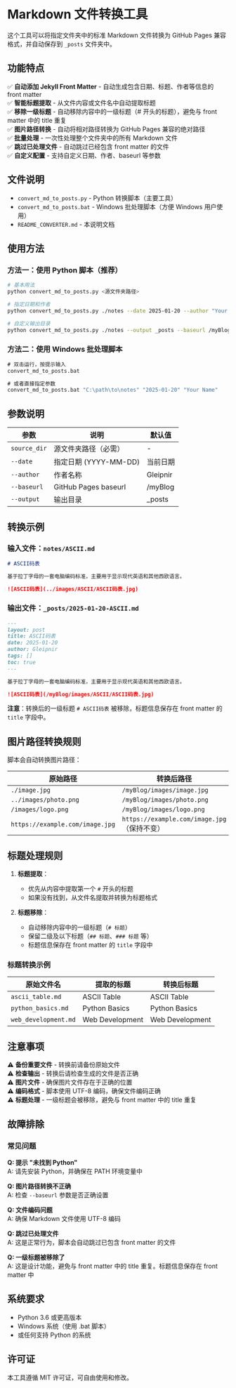 # Markdown 文件转换工具

这个工具可以将指定文件夹中的标准 Markdown 文件转换为 GitHub Pages 兼容格式，并自动保存到 `_posts` 文件夹中。

## 功能特点

✅ **自动添加 Jekyll Front Matter** - 自动生成包含日期、标题、作者等信息的 front matter  
✅ **智能标题提取** - 从文件内容或文件名中自动提取标题  
✅ **移除一级标题** - 自动移除内容中的一级标题（# 开头的标题），避免与 front matter 中的 title 重复  
✅ **图片路径转换** - 自动将相对路径转换为 GitHub Pages 兼容的绝对路径  
✅ **批量处理** - 一次性处理整个文件夹中的所有 Markdown 文件  
✅ **跳过已处理文件** - 自动跳过已经包含 front matter 的文件  
✅ **自定义配置** - 支持自定义日期、作者、baseurl 等参数  

## 文件说明

- `convert_md_to_posts.py` - Python 转换脚本（主要工具）
- `convert_md_to_posts.bat` - Windows 批处理脚本（方便 Windows 用户使用）
- `README_CONVERTER.md` - 本说明文档

## 使用方法

### 方法一：使用 Python 脚本（推荐）

```bash
# 基本用法
python convert_md_to_posts.py <源文件夹路径>

# 指定日期和作者
python convert_md_to_posts.py ./notes --date 2025-01-20 --author "Your Name"

# 自定义输出目录
python convert_md_to_posts.py ./notes --output _posts --baseurl /myBlog
```

### 方法二：使用 Windows 批处理脚本

```cmd
# 双击运行，按提示输入
convert_md_to_posts.bat

# 或者直接指定参数
convert_md_to_posts.bat "C:\path\to\notes" "2025-01-20" "Your Name"
```

## 参数说明

| 参数 | 说明 | 默认值 |
|------|------|--------|
| `source_dir` | 源文件夹路径（必需） | - |
| `--date` | 指定日期 (YYYY-MM-DD) | 当前日期 |
| `--author` | 作者名称 | Gleipnir |
| `--baseurl` | GitHub Pages baseurl | /myBlog |
| `--output` | 输出目录 | _posts |

## 转换示例

### 输入文件：`notes/ASCII.md`
```markdown
# ASCII码表

基于拉丁字母的一套电脑编码标准，主要用于显示现代英语和其他西欧语言。

![ASCII码表](../images/ASCII/ASCII码表.jpg)
```

### 输出文件：`_posts/2025-01-20-ASCII.md`
```markdown
---
layout: post
title: ASCII码表
date: 2025-01-20
author: Gleipnir
tags: []
toc: true
---

基于拉丁字母的一套电脑编码标准，主要用于显示现代英语和其他西欧语言。

![ASCII码表](/myBlog/images/ASCII/ASCII码表.jpg)
```

**注意**：转换后的一级标题 `# ASCII码表` 被移除，标题信息保存在 front matter 的 `title` 字段中。

## 图片路径转换规则

脚本会自动转换图片路径：

| 原始路径 | 转换后路径 |
|----------|------------|
| `./image.jpg` | `/myBlog/images/image.jpg` |
| `../images/photo.png` | `/myBlog/images/photo.png` |
| `/images/logo.png` | `/myBlog/images/logo.png` |
| `https://example.com/image.jpg` | `https://example.com/image.jpg`（保持不变） |

## 标题处理规则

1. **标题提取**：
   - 优先从内容中提取第一个 `#` 开头的标题
   - 如果没有找到，从文件名提取并转换为标题格式
   
2. **标题移除**：
   - 自动移除内容中的一级标题（`# 标题`）
   - 保留二级及以下标题（`## 标题`、`### 标题` 等）
   - 标题信息保存在 front matter 的 `title` 字段中

### 标题转换示例

| 原始文件名 | 提取的标题 | 转换后标题 |
|------------|------------|------------|
| `ascii_table.md` | ASCII Table | ASCII Table |
| `python_basics.md` | Python Basics | Python Basics |
| `web_development.md` | Web Development | Web Development |

## 注意事项

⚠️ **备份重要文件** - 转换前请备份原始文件  
⚠️ **检查输出** - 转换后请检查生成的文件是否正确  
⚠️ **图片文件** - 确保图片文件存在于正确的位置  
⚠️ **编码格式** - 脚本使用 UTF-8 编码，确保文件编码正确  
⚠️ **标题处理** - 一级标题会被移除，避免与 front matter 中的 title 重复  

## 故障排除

### 常见问题

**Q: 提示 "未找到 Python"**  
A: 请先安装 Python，并确保在 PATH 环境变量中

**Q: 图片路径转换不正确**  
A: 检查 `--baseurl` 参数是否正确设置

**Q: 文件编码问题**  
A: 确保 Markdown 文件使用 UTF-8 编码

**Q: 跳过已处理文件**  
A: 这是正常行为，脚本会自动跳过已包含 front matter 的文件

**Q: 一级标题被移除了**  
A: 这是设计功能，避免与 front matter 中的 title 重复。标题信息保存在 front matter 中

## 系统要求

- Python 3.6 或更高版本
- Windows 系统（使用 .bat 脚本）
- 或任何支持 Python 的系统

## 许可证

本工具遵循 MIT 许可证，可自由使用和修改。 